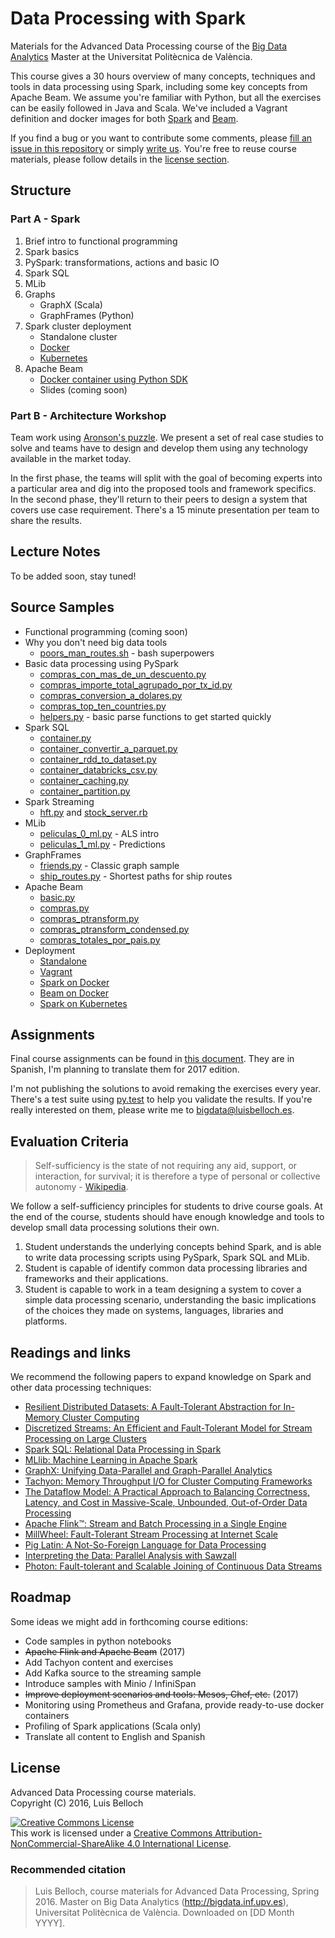 # Data Processing with Spark

Materials for the Advanced Data Processing course of the [Big Data Analytics](http://bigdata.inf.upv.es) Master at the Universitat Politècnica de València.

This course gives a 30 hours overview of many concepts, techniques and tools in data processing using Spark, including some key concepts from Apache Beam. We assume you're familiar with Python, but all the exercises can be easily followed in Java and Scala. We've included a Vagrant definition and docker images for both [Spark](infra/docker/docker.md) and [Beam](infra/beam/beam.md).

If you find a bug or you want to contribute some comments, please [fill an issue in this repository]() or simply [write us](mailto:bigdata@luisbelloch.es). You're free to reuse course materials, please follow details in the [license section](#license).

## Structure

### Part A - Spark

1. Brief intro to functional programming
2. Spark basics
3. PySpark: transformations, actions and basic IO
4. Spark SQL
5. MLib
6. Graphs
    - GraphX (Scala)
    - GraphFrames (Python)
7. Spark cluster deployment
    - Standalone cluster
    - [Docker](infra/docker/docker.md)
    - [Kubernetes](infra/kubernetes/kubernetes.md)
8. Apache Beam
    - [Docker container using Python SDK](infra/beam/beam.md)
    - Slides (coming soon)
  

### Part B - Architecture Workshop

Team work using [Aronson's puzzle](https://en.wikipedia.org/wiki/Jigsaw_(teaching_technique)). We present a set of real case studies to solve and teams have to design and develop them using any technology available in the market today.  

In the first phase, the teams will split with the goal of becoming experts into a particular area and dig into the proposed tools and framework specifics. In the second phase, they'll return to their peers to design a system that covers use case requirement. There's a 15 minute presentation per team to share the results.

## Lecture Notes

To be added soon, stay tuned!

## Source Samples

- Functional programming (coming soon)
- Why you don't need big data tools
    - [poors_man_routes.sh](spark/data/poors_man_routes.sh) - bash superpowers
- Basic data processing using PySpark
    - [compras_con_mas_de_un_descuento.py](spark/compras_con_mas_de_un_descuento.py)
    - [compras_importe_total_agrupado_por_tx_id.py](spark/compras_importe_total_agrupado_por_tx_id.py)
    - [compras_conversion_a_dolares.py](spark/compras_conversion_a_dolares.py)
    - [compras_top_ten_countries.py](spark/compras_top_ten_countries.py)
    - [helpers.py](spark/helpers.py) - basic parse functions to get started quickly
- Spark SQL
    - [container.py](spark/container.py)
    - [container_convertir_a_parquet.py](spark/container_convertir_a_parquet.py)
    - [container_rdd_to_dataset.py](spark/container_rdd_to_dataset.py)
    - [container_databricks_csv.py](spark/container_databricks_csv.py)
    - [container_caching.py](spark/container_caching.py)
    - [container_partition.py](spark/container_partition.py)
- Spark Streaming
    - [hft.py](spark/stock_server.py) and [stock_server.rb](spark/stock_server.rb)
- MLib
    - [peliculas_0_ml.py](spark/peliculas_0_ml.py) - ALS intro
    - [peliculas_1_ml.py](spark/peliculas_1_ml.py) - Predictions
- GraphFrames
    - [friends.py](spark/friends.py) - Classic graph sample
    - [ship_routes.py](spark/ship_routes.py) - Shortest paths for ship routes
- Apache Beam
    - [basic.py](beam/basic.py)
    - [compras.py](beam/compras.py)
    - [compras_ptransform.py](beam/compras_ptransform.py)
    - [compras_ptransform_condensed.py](beam/compras_ptransform_condensed.py)
    - [compras_totales_por_pais.py](beam/compras_totales_por_pais.py)
- Deployment
    - [Standalone](local_setup.sh)
    - [Vagrant](Vagrantfile)
    - [Spark on Docker](infra/docker/docker.md)
    - [Beam on Docker](infra/beam/beam.md)
    - [Spark on Kubernetes]()

## Assignments

Final course assignments can be found in [this document](assignments/README.md). They are in Spanish, I'm planning to translate them for 2017 edition.

I'm not publishing the solutions to avoid remaking the exercises every year. There's a test suite using [py.test](http://pytest.org) to help you validate the results. If you're really interested on them, please write me to [bigdata@luisbelloch.es](mailto:bigdata@luisbelloch.es).

## Evaluation Criteria

> Self-sufficiency is the state of not requiring any aid, support, or interaction, for survival; it is therefore a type of personal or collective autonomy -  [Wikipedia](https://en.wikipedia.org/wiki/Self-sufficiency).

We follow a self-sufficiency principles for students to drive course goals. At the end of the course, students should have enough knowledge and tools to develop small data processing solutions their own. 

1. Student understands the underlying concepts behind Spark, and is able to write data processing scripts using PySpark, Spark SQL and MLib.
2. Student is capable of identify common data processing libraries and frameworks and their applications.
3. Student is capable to work in a team designing a system to cover a simple data processing scenario, understanding the basic implications of the choices they made on systems, languages, libraries and platforms.

## Readings and links

We recommend the following papers to expand knowledge on Spark and other data processing techniques:

- [Resilient Distributed Datasets: A Fault-Tolerant Abstraction for In-Memory Cluster Computing](https://www.usenix.org/system/files/conference/nsdi12/nsdi12-final138.pdf)
- [Discretized Streams: An Efficient and Fault-Tolerant Model for Stream Processing on Large Clusters](http://people.csail.mit.edu/matei/papers/2012/hotcloud_spark_streaming.pdf)
- [Spark SQL: Relational Data Processing in Spark](http://people.csail.mit.edu/matei/papers/2015/sigmod_spark_sql.pdf)
- [MLlib: Machine Learning in Apache Spark](http://www.jmlr.org/papers/volume17/15-237/15-237.pdf) 
- [GraphX: Unifying Data-Parallel and Graph-Parallel Analytics](https://amplab.cs.berkeley.edu/wp-content/uploads/2014/02/graphx.pdf)
- [Tachyon: Memory Throughput I/O for Cluster Computing Frameworks](http://people.eecs.berkeley.edu/~haoyuan/papers/2013_ladis_tachyon.pdf)
- [The Dataflow Model: A Practical Approach to Balancing Correctness, Latency, and Cost in Massive-Scale, Unbounded, Out-of-Order Data Processing](http://www.vldb.org/pvldb/vol8/p1792-Akidau.pdf)
- [Apache Flink™: Stream and Batch Processing in a Single Engine](https://www.user.tu-berlin.de/asteriosk/assets/publications/flink-deb.pdf)
- [MillWheel: Fault-Tolerant Stream Processing at Internet Scale](http://research.google.com/pubs/pub41378.html)
- [Pig Latin: A Not-So-Foreign Language for Data Processing](http://infolab.stanford.edu/~olston/publications/sigmod08.pdf)
- [Interpreting the Data: Parallel Analysis with Sawzall](http://research.google.com/archive/sawzall.html)
- [Photon: Fault-tolerant and Scalable Joining of Continuous Data Streams](http://research.google.com/pubs/pub41318.html)

## Roadmap

Some ideas we might add in forthcoming course editions:

- Code samples in python notebooks
- ~~Apache Flink and Apache Beam~~ (2017)
- Add Tachyon content and exercises
- Add Kafka source to the streaming sample
- Introduce samples with Minio / InfiniSpan
- ~~Improve deployment scenarios and tools: Mesos, Chef, etc.~~ (2017)
- Monitoring using Prometheus and Grafana, provide ready-to-use docker containers
- Profiling of Spark applications (Scala only)
- Translate all content to English and Spanish

## License

Advanced Data Processing course materials.  
Copyright (C) 2016, Luis Belloch

<a rel="license" href="http://creativecommons.org/licenses/by-nc-sa/4.0/"><img alt="Creative Commons License" style="border-width:0" src="https://i.creativecommons.org/l/by-nc-sa/4.0/88x31.png" /></a><br />This work is licensed under a <a rel="license" href="http://creativecommons.org/licenses/by-nc-sa/4.0/">Creative Commons Attribution-NonCommercial-ShareAlike 4.0 International License</a>.

### Recommended citation

> Luis Belloch, course materials for Advanced Data Processing, Spring 2016. Master on Big Data Analytics (http://bigdata.inf.upv.es), Universitat Politècnica de València. Downloaded on [DD Month YYYY].


